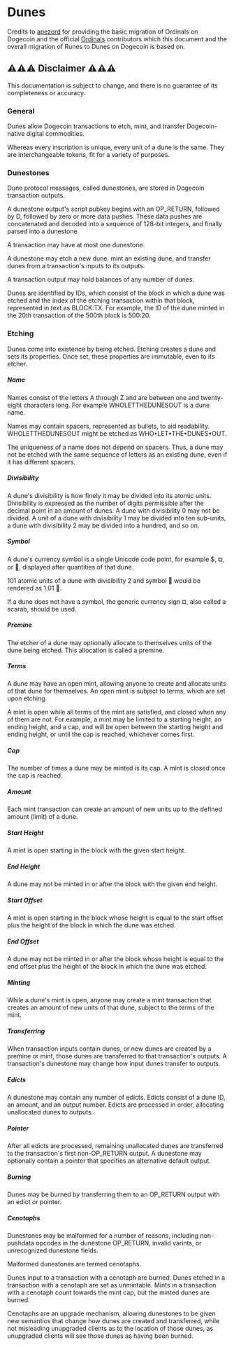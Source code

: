 # Dunes

Credits to [apezord](https://github.com/apezord/ord-dogecoin) for providing the basic migration of Ordinals on Dogecoin and the official [Ordinals](https://github.com/ordinals/ord) contributors which this document and the overall migration of Runes to Dunes on Dogecoin is based on.

## ⚠️⚠️⚠️ Disclaimer ⚠️⚠️⚠️

This documentation is subject to change, and there is no guarantee of its completeness or accuracy.

### General

Dunes allow Dogecoin transactions to etch, mint, and transfer Dogecoin-native digital commodities.

Whereas every inscription is unique, every unit of a dune is the same. They are interchangeable tokens, fit for a variety of purposes.

### Dunestones

Dune protocol messages, called dunestones, are stored in Dogecoin transaction outputs.

A dunestone output's script pubkey begins with an OP_RETURN, followed by D, followed by zero or more data pushes. These data pushes are concatenated and decoded into a sequence of 128-bit integers, and finally parsed into a dunestone.

A transaction may have at most one dunestone.

A dunestone may etch a new dune, mint an existing dune, and transfer dunes from a transaction's inputs to its outputs.

A transaction output may hold balances of any number of dunes.

Dunes are identified by IDs, which consist of the block in which a dune was etched and the index of the etching transaction within that block, represented in text as BLOCK:TX. For example, the ID of the dune minted in the 20th transaction of the 500th block is 500:20.

### Etching

Dunes come into existence by being etched. Etching creates a dune and sets its properties. Once set, these properties are immutable, even to its etcher.

##### Name

Names consist of the letters A through Z and are between one and twenty-eight characters long. For example WHOLETTHEDUNESOUT is a dune name.

Names may contain spacers, represented as bullets, to aid readability. WHOLETTHEDUNESOUT might be etched as WHO•LET•THE•DUNES•OUT.

The uniqueness of a name does not depend on spacers. Thus, a dune may not be etched with the same sequence of letters as an existing dune, even if it has different spacers.

##### Divisibility

A dune's divisibility is how finely it may be divided into its atomic units. Divisibility is expressed as the number of digits permissible after the decimal point in an amount of dunes. A dune with divisibility 0 may not be divided. A unit of a dune with divisibility 1 may be divided into ten sub-units, a dune with divisibility 2 may be divided into a hundred, and so on.

##### Symbol

A dune's currency symbol is a single Unicode code point, for example $, ⧉, or 🧿, displayed after quantities of that dune.

101 atomic units of a dune with divisibility 2 and symbol 🧿 would be rendered as 1.01 🧿.

If a dune does not have a symbol, the generic currency sign ¤, also called a scarab, should be used.

##### Premine

The etcher of a dune may optionally allocate to themselves units of the dune being etched. This allocation is called a premine.

##### Terms

A dune may have an open mint, allowing anyone to create and allocate units of that dune for themselves. An open mint is subject to terms, which are set upon etching.

A mint is open while all terms of the mint are satisfied, and closed when any of them are not. For example, a mint may be limited to a starting height, an ending height, and a cap, and will be open between the starting height and ending height, or until the cap is reached, whichever comes first.

##### Cap

The number of times a dune may be minted is its cap. A mint is closed once the cap is reached.

##### Amount

Each mint transaction can create an amount of new units up to the defined amount (limit) of a dune.

##### Start Height

A mint is open starting in the block with the given start height.

##### End Height

A dune may not be minted in or after the block with the given end height.

##### Start Offset

A mint is open starting in the block whose height is equal to the start offset plus the height of the block in which the dune was etched.

##### End Offset

A dune may not be minted in or after the block whose height is equal to the end offset plus the height of the block in which the dune was etched.

##### Minting

While a dune's mint is open, anyone may create a mint transaction that creates an amount of new units of that dune, subject to the terms of the mint.

##### Transferring

When transaction inputs contain dunes, or new dunes are created by a premine or mint, those dunes are transferred to that transaction's outputs. A transaction's dunestone may change how input dunes transfer to outputs.

##### Edicts

A dunestone may contain any number of edicts. Edicts consist of a dune ID, an amount, and an output number. Edicts are processed in order, allocating unallocated dunes to outputs.

##### Pointer

After all edicts are processed, remaining unallocated dunes are transferred to the transaction's first non-OP_RETURN output. A dunestone may optionally contain a pointer that specifies an alternative default output.

##### Burning

Dunes may be burned by transferring them to an OP_RETURN output with an edict or pointer.

##### Cenotaphs

Dunestones may be malformed for a number of reasons, including non-pushdata opcodes in the dunestone OP_RETURN, invalid varints, or unrecognized dunestone fields.

Malformed dunestones are termed cenotaphs.

Dunes input to a transaction with a cenotaph are burned. Dunes etched in a transaction with a cenotaph are set as unmintable. Mints in a transaction with a cenotaph count towards the mint cap, but the minted dunes are burned.

Cenotaphs are an upgrade mechanism, allowing dunestones to be given new semantics that change how dunes are created and transferred, while not misleading unupgraded clients as to the location of those dunes, as unupgraded clients will see those dunes as having been burned.
